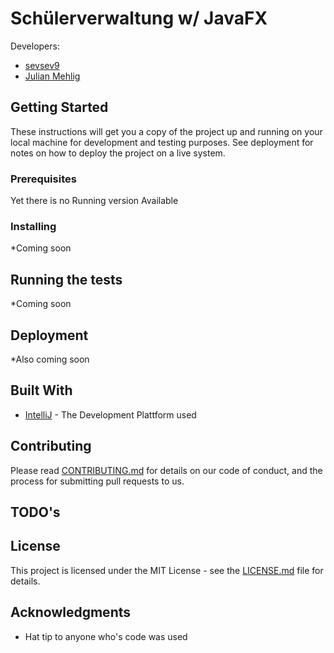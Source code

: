 # Schülerverwaltung w/ JavaFX
Developers:
* [sevsev9](https://github.com/sevsev9) 
* [Julian Mehlig](https://github.com/Julianmehlig) 

## Getting Started

These instructions will get you a copy of the project up and running on your local machine for development and testing purposes. See deployment for notes on how to deploy the project on a live system.

### Prerequisites
Yet there is no Running version Available

### Installing
*Coming soon

## Running the tests
*Coming soon

## Deployment
*Also coming soon

## Built With

* [IntelliJ](https://www.jetbrains.com/idea/) - The Development Plattform used

## Contributing

Please read [CONTRIBUTING.md](https://gist.github.com/PurpleBooth/b24679402957c63ec426) for details on our code of conduct, and the process for submitting pull requests to us.

## TODO's

## License

This project is licensed under the MIT License - see the [LICENSE.md](LICENSE.md) file for details.

## Acknowledgments

* Hat tip to anyone who's code was used
